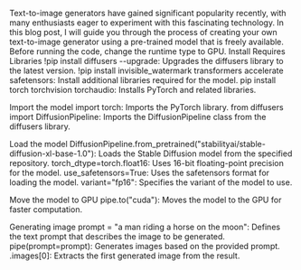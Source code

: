 Text-to-image generators have gained significant popularity recently, with many enthusiasts eager to experiment with this fascinating technology. In this blog post, I will guide you through the process of creating your own text-to-image generator using a pre-trained model that is freely available.
Before running the code, change the runtime type to GPU.
Install Requires Libraries
!pip install diffusers --upgrade: Upgrades the diffusers library to the latest version.
!pip install invisible_watermark transformers accelerate safetensors: Install additional libraries required for the model.
pip install torch torchvision torchaudio: Installs PyTorch and related libraries.

Import the model
import torch: Imports the PyTorch library.
from diffusers import DiffusionPipeline: Imports the DiffusionPipeline class from the diffusers library.

Load the model
DiffusionPipeline.from_pretrained("stabilityai/stable-diffusion-xl-base-1.0"): Loads the Stable Diffusion model from the specified repository.
torch_dtype=torch.float16: Uses 16-bit floating-point precision for the model.
use_safetensors=True: Uses the safetensors format for loading the model.
variant="fp16": Specifies the variant of the model to use.

Move the model to GPU
pipe.to("cuda"): Moves the model to the GPU for faster computation.

Generating image
prompt = "a man riding a horse on the moon": Defines the text prompt that describes the image to be generated.
pipe(prompt=prompt): Generates images based on the provided prompt.
.images[0]: Extracts the first generated image from the result.

